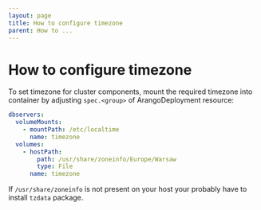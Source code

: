 ```yaml
---
layout: page
title: How to configure timezone
parent: How to ...
---
```


# How to configure timezone

To set timezone for cluster components, mount the required timezone into container
by adjusting `spec.<group>` of ArangoDeployment resource:
```yaml
dbservers:
  volumeMounts:
    - mountPath: /etc/localtime
      name: timezone
  volumes:
    - hostPath:
        path: /usr/share/zoneinfo/Europe/Warsaw
        type: File
      name: timezone
```

If `/usr/share/zoneinfo` is not present on your host your probably have to install `tzdata` package. 

